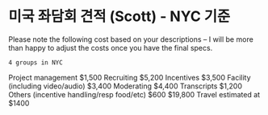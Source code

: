 # 미국 좌담회 견적 (Scott) - NYC 기준


Please note the following cost based on your descriptions – I will be more than happy to adjust the costs once you have the final specs.

	4 groups in NYC
Project management	$1,500
Recruiting	$5,200
Incentives	$3,500
Facility (including video/audio)	$3,400
Moderating	$4,400
Transcripts	$1,200
Others (incentive handling/resp food/etc)	$600
	$19,800
Travel estimated at $1400	
